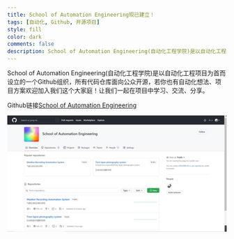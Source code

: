 ```yaml
---
title: School of Automation Engineering现已建立！
tags: [自动化, Github, 开源项目]
style: fill
color: dark
comments: false
description: School of Automation Engineering(自动化工程学院)是以自动化工程项目为首而设立的一个Github组织，所有代码仓库面向公众开源，若你也有自动化想法、项目方案欢迎加入我们这个大家庭！让我们一起在项目中学习、交流、分享。
---  
```

School of Automation Engineering(自动化工程学院)是以自动化工程项目为首而设立的一个Github组织，所有代码仓库面向公众开源，若你也有自动化想法、项目方案欢迎加入我们这个大家庭！让我们一起在项目中学习、交流、分享。


Github链接[School of Automation Engineering](https://github.com/School-of-Automation-Engineering)

![](../assets/2022-06-12-img/School%20of%20Automation%20Engineering.jpg)